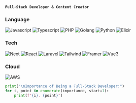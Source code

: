 **`Full-Stack Developer & Content Creator`**
### Language

![Javascript](https://img.shields.io/badge/Javascript-white?logo=javascript)
![Typescript](https://img.shields.io/badge/Typescript-white?logo=typescript)
![PHP](https://img.shields.io/badge/PHP-white?logo=php)
![Golang](https://img.shields.io/badge/Golang-white?logo=go)
![Python](https://img.shields.io/badge/Python-white?logo=python)
![Elixir](https://img.shields.io/badge/Elixir-white?logo=elixir&logoColor=purple)

### Tech

![Next](https://img.shields.io/badge/Next_JS-white?logo=nextdotjs&logoColor=black)
![React](https://img.shields.io/badge/React_JS-white?logo=react)
![Laravel](https://img.shields.io/badge/Laravel-white?logo=laravel)
![Tailwind](https://img.shields.io/badge/Tailwind-white?logo=tailwind-css)
![Framer](https://img.shields.io/badge/Framer_Motion-white?logo=framer&logoColor=black)
![Vue3](https://img.shields.io/badge/-Vue-4fc08d?style=flat&logo=vuedotjs&logoColor=fff)

### Cloud
![AWS](https://img.shields.io/badge/Amazon_AWS-white?logo=amazonaws&logoColor=orange)


```python
print("\nImportance of Being a Full-Stack Developer:")
for i, point in enumerate(importance, start=1):
    print(f"{i}. {point}")
```

